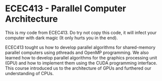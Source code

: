 # ECEC413 - Parallel Computer Architecture

This is my code from ECEC413. Do try not copy this code, it will infect your computer with dark magic (It only hurts you in the end).

ECEC413 tought us how to develop parallel algorithms for shared-memory parallel computers using pthreads and OpenMP programming. We also learned how to develop parallel algorithms for the graphics processing unit (GPU) and how to implement them using the CUDA programming interface. This course introduced us to the architecture of GPUs and furthered our understanding of CPUs.
